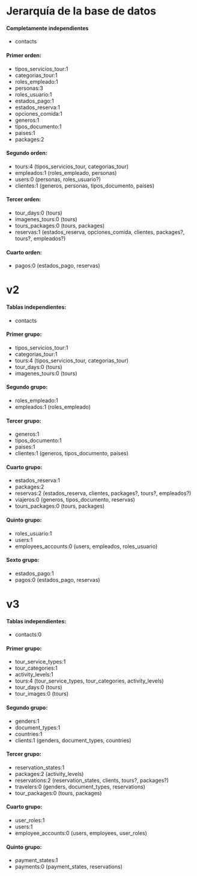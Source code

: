 # Jerarquía de la base de datos

#### Completamente independientes

- contacts

#### Primer orden:

- tipos_servicios_tour:1
- categorias_tour:1
- roles_empleado:1
- personas:3
- roles_usuario:1
- estados_pago:1
- estados_reserva:1
- opciones_comida:1
- generos:1
- tipos_documento:1
- paises:1
- packages:2

#### Segundo orden:

- tours:4 (tipos_servicios_tour, categorias_tour)
- empleados:1 (roles_empleado, personas)
- users:0 (personas, roles_usuario?)
- clientes:1 (generos, personas, tipos_documento, paises)

#### Tercer orden:

- tour_days:0 (tours)
- imagenes_tours:0 (tours)
- tours_packages:0 (tours, packages)
- reservas:1 (estados_reserva, opciones_comida, clientes, packages?, tours?, empleados?)

#### Cuarto orden:

- pagos:0 (estados_pago, reservas)

# v2

#### Tablas independientes:

- contacts

#### Primer grupo:

- tipos_servicios_tour:1
- categorias_tour:1
- tours:4 (tipos_servicios_tour, categorias_tour)
- tour_days:0 (tours)
- imagenes_tours:0 (tours)

#### Segundo grupo:

- roles_empleado:1
- empleados:1 (roles_empleado)

#### Tercer grupo:

- generos:1
- tipos_documento:1
- paises:1
- clientes:1 (generos, tipos_documento, paises)

#### Cuarto grupo:

- estados_reserva:1
- packages:2
- reservas:2 (estados_reserva, clientes, packages?, tours?, empleados?)
- viajeros:0 (generos, tipos_documento, reservas)
- tours_packages:0 (tours, packages)

#### Quinto grupo:

- roles_usuario:1
- users:1
- employees_accounts:0 (users, empleados, roles_usuario)

#### Sexto grupo:

- estados_pago:1
- pagos:0 (estados_pago, reservas)

# v3

#### Tablas independientes:

- contacts:0

#### Primer grupo:

- tour_service_types:1
- tour_categories:1
- activity_levels:1
- tours:4 (tour_service_types, tour_categories, activity_levels)
- tour_days:0 (tours)
- tour_images:0 (tours)

#### Segundo grupo:

- genders:1
- document_types:1
- countries:1
- clients:1 (genders, document_types, countries)

#### Tercer grupo:

- reservation_states:1
- packages:2 (activity_levels)
- reservations:2 (reservation_states, clients, tours?, packages?)
- travelers:0 (genders, document_types, reservations)
- tour_packages:0 (tours, packages)

#### Cuarto grupo:

- user_roles:1
- users:1
- employee_accounts:0 (users, employees, user_roles)

#### Quinto grupo:

- payment_states:1
- payments:0 (payment_states, reservations)
